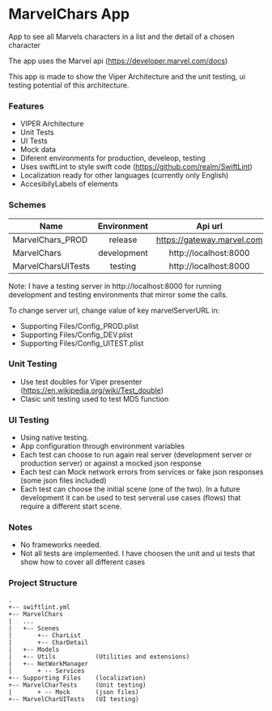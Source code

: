 # MarvelChars App

App to see all Marvels characters in a list and the detail of a chosen character

The app uses the Marvel api (https://developer.marvel.com/docs)

This app is made to show the Viper Architecture and the unit testing, ui testing potential of this architecture.

### Features
- VIPER Architecture
- Unit Tests
- UI Tests
- Mock data
- Diferent environments for production, develeop, testing 
- Uses swiftLint to style swift code (https://github.com/realm/SwiftLint)
- Localization ready for other languages (currently only English)
- AccesibilyLabels of elements

### Schemes
| Name               | Environment | Api url                    | Notes                              |
| ------------------ |:-----------:| :------------------------: |-----------------------------------:|
| MarvelChars_PROD   | release  | https://gateway.marvel.com |   |
| MarvelChars        | development | http://localhost:8000      |      |
| MarvelCharsUITests | testing     | http://localhost:8000       |   |

Note: I have a testing server in http://localhost:8000 for running development and testing environments
that mirror some the calls.

To change  server url, change value of key marvelServerURL in:
- Supporting Files/Config_PROD.plist
- Supporting Files/Config_DEV.plist
- Supporting Files/Config_UITEST.plist


### Unit Testing
- Use test doubles for Viper presenter (https://en.wikipedia.org/wiki/Test_double)
- Clasic unit testing used to test MD5 function

### UI Testing
- Using native testing.
- App configuration through environment variables
- Each test can choose to run again real server (development server or production server) or against a mocked json response
- Each test can Mock network errors from services or fake json responses (some json files included)
- Each test can choose the initial scene (one of the two). In a future development it can be used to test serveral use cases (flows) that require a different start scene. 


### Notes 
- No frameworks needed.
- Not all tests are implemented. I have choosen the unit and ui tests that show how to cover all different cases


### Project Structure
```
.
+-- swiftlint.yml
+-- MarvelChars
|   ...
|   +-- Scenes
|       +-- CharList
|       +-- CharDetail
|   +-- Models
|   +-- Utils           (Utilities and extensions)
|   +-- NetWorkManager  
|       + -- Services
+-- Supporting Files    (localization)
+-- MarvelCharTests     (Unit testing)
|       + -- Mock       (json files)
+-- MarvelCharUITests   (UI testing)
```

